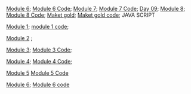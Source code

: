 [Module 6](https://umberban.github.io/boot_camp/html-css/module_6/);
[Module 6 Code](https://github.com/Umberban/boot_camp/tree/master/html-css/module_6);
[Module 7](https://umberban.github.io/boot_camp/html-css/module_7/);
[Module 7 Code](https://github.com/Umberban/boot_camp/tree/master/html-css/module_7);
[Day 09](https://umberban.github.io/boot_camp/Day/day09/);
[Module 8](https://umberban.github.io/boot_camp/html-css/module_8/);
[Module 8 Code](https://github.com/Umberban/boot_camp/tree/master/html-css/module_8);
[Maket gold](https://umberban.github.io/boot_camp/Day/day11/maket);
[Maket gold code](https://github.com/Umberban/boot_camp/tree/master/Day/day11/maket);
JAVA SCRIPT

[Module 1](https://umberban.github.io/boot_camp/JavaScript/module_1/module_1);
[module 1 code](https://github.com/Umberban/boot_camp/tree/master/JavaScript/module_1/module_1);

[Module 2](https://umberban.github.io/boot_camp/JavaScript/module_2/module_2) ;


[Module 3](https://umberban.github.io/boot_camp/JavaScript/module_3/module_3);
[Module 3 Code](https://github.com/Umberban/boot_camp/tree/master/JavaScript/module_3/module_3);


[Module 4](https://umberban.github.io/boot_camp/JavaScript/module_4);
[Module 4 Code](https://github.com/Umberban/boot_camp/tree/master/JavaScript/module_4);



[Module 5](https://umberban.github.io/boot_camp/JavaScript/module_5)
[Module 5 Code](https://github.com/Umberban/boot_camp/tree/master/JavaScript/module_5)



[Module 6](https://umberban.github.io/boot_camp/JavaScript/module_6);
[Module 6 code](https://github.com/Umberban/boot_camp/tree/master/JavaScript/module_6)
